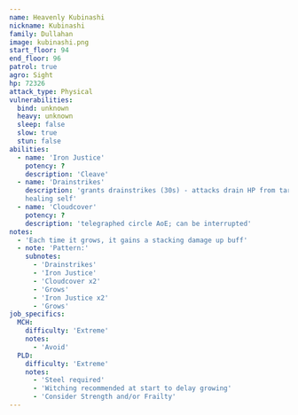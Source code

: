 ```yaml
---
name: Heavenly Kubinashi
nickname: Kubinashi
family: Dullahan
image: kubinashi.png
start_floor: 94
end_floor: 96
patrol: true
agro: Sight
hp: 72326
attack_type: Physical
vulnerabilities:
  bind: unknown
  heavy: unknown
  sleep: false
  slow: true
  stun: false
abilities:
  - name: 'Iron Justice'
    potency: ?
    description: 'Cleave'
  - name: 'Drainstrikes'
    description: 'grants drainstrikes (30s) - attacks drain HP from target,
    healing self'
  - name: 'Cloudcover'
    potency: ?
    description: 'telegraphed circle AoE; can be interrupted'
notes:
  - 'Each time it grows, it gains a stacking damage up buff'
  - note: 'Pattern:'
    subnotes:
      - 'Drainstrikes'
      - 'Iron Justice'
      - 'Cloudcover x2'
      - 'Grows'
      - 'Iron Justice x2'
      - 'Grows'
job_specifics:
  MCH:
    difficulty: 'Extreme'
    notes:
      - 'Avoid'
  PLD:
    difficulty: 'Extreme'
    notes:
      - 'Steel required'
      - 'Witching recommended at start to delay growing'
      - 'Consider Strength and/or Frailty'
---
```

